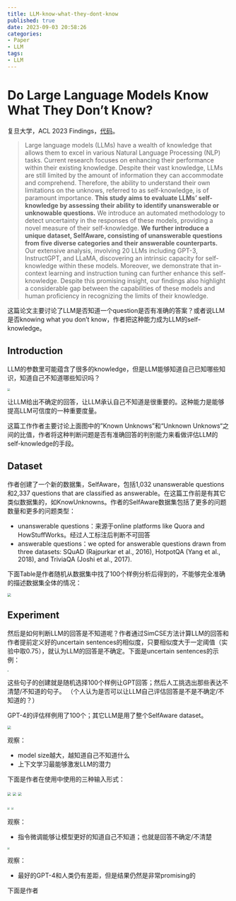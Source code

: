 ```yaml
---
title: LLM-know-what-they-dont-know
published: true
date: 2023-09-03 20:58:26
categories:
- Paper
- LLM
tags:
- LLM
---
```


# Do Large Language Models Know What They Don’t Know?

复旦大学，ACL 2023 Findings，[代码](https://github.com/yinzhangyue/SelfAware)。

> Large language models (LLMs) have a wealth of knowledge that allows them to excel in various Natural Language Processing (NLP) tasks. Current research focuses on enhancing their performance within their existing knowledge. Despite their vast knowledge, LLMs are still limited by the amount of information they can accommodate and comprehend. Therefore, the ability to understand their own limitations on the unknows, referred to as self-knowledge, is of paramount importance. **This study aims to evaluate LLMs’ self-knowledge by assessing their ability to identify unanswerable or unknowable questions.** We introduce an automated methodology to detect uncertainty in the responses of these models, providing a novel measure of their self-knowledge. **We further introduce a unique dataset, SelfAware, consisting of unanswerable questions from five diverse categories and their answerable counterparts.** Our extensive analysis, involving 20 LLMs including GPT-3, InstructGPT, and LLaMA, discovering an intrinsic capacity for self-knowledge within these models. Moreover, we demonstrate that in-context learning and instruction tuning can further enhance this self-knowledge. Despite this promising insight, our findings also highlight a considerable gap between the capabilities of these models and human proficiency in recognizing the limits of their knowledge.

这篇论文主要讨论了LLM是否知道一个question是否有准确的答案？或者说LLM是否knowing what you don’t know，作者把这种能力成为LLM的self-knowledge。

<!--more-->

## Introduction

LLM的参数里可能蕴含了很多的knowledge，但是LLM能够知道自己已知哪些知识，知道自己不知道哪些知识吗？

<img src="https://lxy-blog-pics.oss-cn-beijing.aliyuncs.com/asssets/image-20230903210129000.png"   style="zoom:40%;" />

让LLM给出不确定的回答，让LLM承认自己不知道是很重要的。这种能力是能够提高LLM可信度的一种重要度量。

这篇工作作者主要讨论上面图中的”Known Unknows”和“Unknown Unknows“之间的比值，作者将这种判断问题是否有准确回答的判别能力来看做评估LLM的self-knowledge的手段。

## Dataset

作者创建了一个新的数据集，SelfAware，包括1,032 unanswerable questions和2,337 questions that are classified as answerable。在这篇工作前是有其它类似数据集的，如KnowUnknowns。作者的SelfAware数据集包括了更多的问题数量和更多的问题类型：

- unanswerable questions：来源于online platforms like Quora and HowStuffWorks。经过人工标注后判断不可回答
- answerable questions：we opted for answerable questions drawn from three datasets: SQuAD (Rajpurkar et al., 2016), HotpotQA (Yang et al., 2018), and TriviaQA (Joshi et al., 2017).

下面Table是作者随机从数据集中找了100个样例分析后得到的，不能够完全准确的描述数据集全体的情况：

<img src="https://lxy-blog-pics.oss-cn-beijing.aliyuncs.com/asssets/image-20230903210715891.png"   style="zoom:50%;" />

## Experiment

然后是如何判断LLM的回答是不知道呢？作者通过SimCSE方法计算LLM的回答和作者提前定义好的uncertain sentences的相似度，只要相似度大于一定阈值（实验中取$0.75$），就认为LLM的回答是不确定。下面是uncertain sentences的示例：

<img src="https://lxy-blog-pics.oss-cn-beijing.aliyuncs.com/asssets/image-20230903210908826.png"   style="zoom:20%;" />

这些句子的创建就是随机选择100个样例让GPT回答；然后人工挑选出那些表达不清楚/不知道的句子。
（个人认为是否可以让LLM自己评估回答是不是不确定/不知道的？）

GPT-4的评估样例用了100个；其它LLM是用了整个SelfAware dataset。

<img src="https://lxy-blog-pics.oss-cn-beijing.aliyuncs.com/asssets/image-20230903211006720.png"   style="zoom:50%;" />

观察：

- model size越大，越知道自己不知道什么
- 上下文学习最能够激发LLM的潜力

下面是作者在使用中使用的三种输入形式：

<img src="https://lxy-blog-pics.oss-cn-beijing.aliyuncs.com/asssets/image-20230903211333112.png"  style="zoom:50%;" />

<img src="https://lxy-blog-pics.oss-cn-beijing.aliyuncs.com/asssets/image-20230903211345050.png"   style="zoom:50%;" />

<img src="https://lxy-blog-pics.oss-cn-beijing.aliyuncs.com/asssets/image-20230903211418667.png"   style="zoom:50%;" />

<img src="https://lxy-blog-pics.oss-cn-beijing.aliyuncs.com/asssets/image-20230903211048028.png"  style="zoom:30%;" /> <img src="https://lxy-blog-pics.oss-cn-beijing.aliyuncs.com/asssets/image-20230903211107183.png"  style="zoom:30%;" />

观察：

- 指令微调能够让模型更好的知道自己不知道；也就是回答不确定/不清楚

<img src="https://lxy-blog-pics.oss-cn-beijing.aliyuncs.com/asssets/image-20230903211149108.png"   style="zoom:30%;" />

观察：

- 最好的GPT-4和人类仍有差距，但是结果仍然是非常promising的

下面是作者
